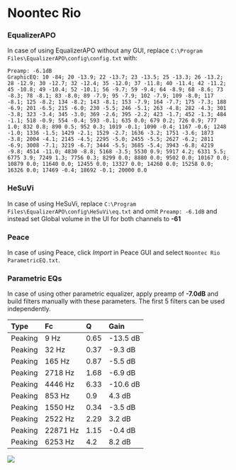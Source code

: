 # Noontec Rio

### EqualizerAPO
In case of using EqualizerAPO without any GUI, replace `C:\Program Files\EqualizerAPO\config\config.txt`
with:
```
Preamp: -6.1dB
GraphicEQ: 10 -84; 20 -13.9; 22 -13.7; 23 -13.5; 25 -13.3; 26 -13.2; 28 -12.9; 30 -12.7; 32 -12.4; 35 -12.0; 37 -11.8; 40 -11.4; 42 -11.2; 45 -10.8; 49 -10.4; 52 -10.1; 56 -9.7; 59 -9.4; 64 -8.9; 68 -8.6; 73 -8.3; 78 -8.1; 83 -8.0; 89 -7.9; 95 -7.9; 102 -7.9; 109 -8.0; 117 -8.1; 125 -8.2; 134 -8.2; 143 -8.1; 153 -7.9; 164 -7.7; 175 -7.3; 188 -6.9; 201 -6.5; 215 -6.0; 230 -5.5; 246 -5.1; 263 -4.8; 282 -4.3; 301 -3.8; 323 -3.4; 345 -3.0; 369 -2.6; 395 -2.2; 423 -1.7; 452 -1.3; 484 -1.1; 518 -0.9; 554 -0.4; 593 -0.1; 635 0.0; 679 0.2; 726 0.9; 777 1.0; 832 0.8; 890 0.5; 952 0.3; 1019 -0.1; 1090 -0.4; 1167 -0.6; 1248 -1.0; 1336 -1.5; 1429 -2.1; 1529 -2.7; 1636 -3.2; 1751 -3.6; 1873 -3.8; 2004 -4.1; 2145 -4.5; 2295 -5.0; 2455 -5.5; 2627 -6.2; 2811 -6.9; 3008 -7.1; 3219 -6.7; 3444 -5.5; 3685 -5.4; 3943 -6.8; 4219 -9.8; 4514 -11.0; 4830 -8.8; 5168 -3.5; 5530 0.9; 5917 4.2; 6331 5.5; 6775 3.9; 7249 1.3; 7756 0.3; 8299 0.0; 8880 0.0; 9502 0.0; 10167 0.0; 10879 0.0; 11640 0.0; 12455 0.0; 13327 0.0; 14260 0.0; 15258 0.0; 16326 0.0; 17469 -0.4; 18692 -0.1; 20000 0.0
```

### HeSuVi
In case of using HeSuVi, replace `C:\Program Files\EqualizerAPO\config\HeSuVi\eq.txt` and omit `Preamp:
-6.1dB` and instead set Global volume in the UI for both channels to **-61**

### Peace
In case of using Peace, click *Import* in Peace GUI and select `Noontec Rio ParametricEQ.txt`.

### Parametric EQs
In case of using other parametric equalizer, apply preamp of **-7.0dB** and build filters manually with
these parameters. The first 5 filters can be used independently.

| Type    | Fc       |    Q | Gain     |
|:--------|:---------|:-----|:---------|
| Peaking | 9 Hz     | 0.65 | -13.5 dB |
| Peaking | 32 Hz    | 0.37 | -9.3 dB  |
| Peaking | 165 Hz   | 0.87 | -5.5 dB  |
| Peaking | 2718 Hz  | 1.68 | -6.9 dB  |
| Peaking | 4446 Hz  | 6.33 | -10.6 dB |
| Peaking | 853 Hz   | 0.9  | 4.3 dB   |
| Peaking | 1550 Hz  | 0.34 | -3.5 dB  |
| Peaking | 2522 Hz  | 2.29 | 3.2 dB   |
| Peaking | 22871 Hz | 1.15 | -0.4 dB  |
| Peaking | 6253 Hz  | 4.2  | 8.2 dB   |

![](https://raw.githubusercontent.com/jaakkopasanen/AutoEq/master/results/innerfidelity/sbaf-serious/Noontec%20Rio/Noontec%20Rio.png)